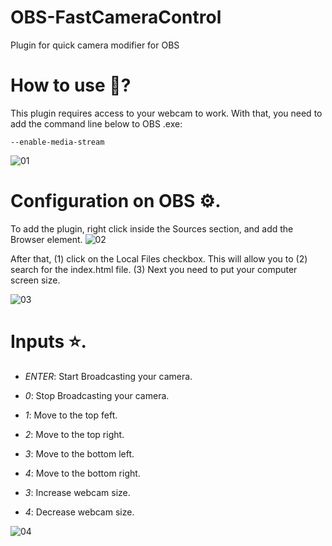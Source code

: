 # OBS-FastCameraControl
 Plugin for quick camera modifier for OBS
 
# How to use 🤔?
This plugin requires access to your webcam to work. With that, you need to add the command line below to OBS .exe:

`--enable-media-stream`

![01](https://github.com/orbtz/OBS-QuickCameraControl/blob/master/readme_images/image_01.png "OBS Configuration")

# Configuration on OBS ⚙.
To add the plugin, right click inside the Sources section, and add the Browser element.
![02](https://github.com/orbtz/OBS-QuickCameraControl/blob/master/readme_images/image_02.png "Inside OBS")

After that, (1) click on the Local Files checkbox. This will allow you to (2) search for the index.html file. (3) Next you need to put your computer screen size.

![03](https://github.com/orbtz/OBS-QuickCameraControl/blob/master/readme_images/image_03.png "Plugin Configuration")

# Inputs ⭐.
- *ENTER*: Start Broadcasting your camera.
- *0*: Stop Broadcasting your camera.

- *1*: Move to the top feft.
- *2*: Move to the top right.
- *3*: Move to the bottom left.
- *4*: Move to the bottom right.

- *3*: Increase webcam size.
- *4*: Decrease webcam size.

![04](https://github.com/orbtz/OBS-QuickCameraControl/blob/master/readme_images/gif_01.gif "Good!")
